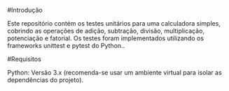 #Introdução

Este repositório contém os testes unitários para uma calculadora simples, cobrindo as operações de adição, subtração, divisão, multiplicação, potenciação e fatorial. Os testes foram implementados utilizando os frameworks unittest e pytest do Python..

#Requisitos

Python: Versão 3.x (recomenda-se usar um ambiente virtual para isolar as dependências do projeto).
